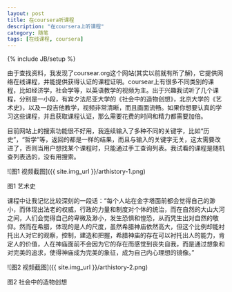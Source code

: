```yaml
---
layout: post
title: 在coursera听课程
description: "在coursera上听课程"
category: 随笔
tags: [在线课程, coursera]
---
```

{% include JB/setup %}

由于查找资料，我发现了coursear.org这个网站(其实以前就有所了解)，它提供网络在线课程，并能提供获得认证的课程证明。coursear上有很多不同类别的课程，比如经济学，社会学等，以英语教学的视频为主。出于兴趣我试听了几个课程，分别是一小段，有宾夕法尼亚大学的《社会中的造物创想》，北京大学的《艺术史》，以及一段吉他教学，视频非常清晰，而且画面流畅。如果你想要认真的学习这些课程，并且获取课程认证，那么需要花费的时间和精力都需要加倍。

目前网站上的搜索功能很不好用，我连续输入了多种不同的关键字，比如“历史”，“哲学”等，返回的都是一样的结果，而且与输入的关键字无关，这太需要改进了，否则当用户想找某个课程时，只能通过手工查询列表。我试看的课程是随机查列表选的，没有用搜索。

![图1 视频截图]({{ site.img_url }}/arthistory-1.png)

图1 艺术史

课程中让我记忆比较深刻的一段话：“每个人站在金字塔面前都会觉得自己的渺小，而体现出法老的权威，行政的力量和制度对个体的统治，而在自然的大山大河之间，人们会觉得自己的卑微及渺小，发生恐惧和惶恐，从而凭生出对自然的敬仰。然而在希腊，体现的是人的尺度，虽然希腊神庙依然高大，但这个比例却能衬托出人对它的观察，控制，建造和把握，希腊神庙的存在可以衬托出人的能力，肯定人的价值，人在神庙面前不会因为它的存在而感觉到丧失自我，而是通过想象和对完美的追求，使得神庙成为完美的象征，成为自己内心理想的镜像。”

![图2 视频截图]({{ site.img_url }}/arthistory-2.png)

图2 社会中的造物创想

